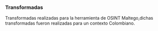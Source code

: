 ### Transformadas
Transformadas realizadas para la herramienta de OSINT Maltego,dichas transformadas fueron realizadas para un contexto Colombiano.
